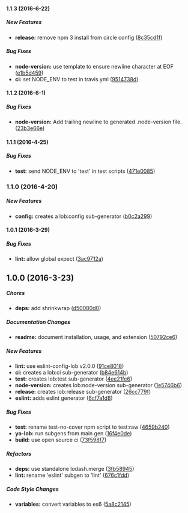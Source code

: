 #### 1.1.3 (2016-6-22)

##### New Features

* **release:** remove npm 3 install from circle config ([8c35cd1f](https://github.com/lob/generator/commit/8c35cd1f104e624673e4a60a2f8c8b5529ebd67b))

##### Bug Fixes

* **node-version:** use template to ensure newline character at EOF ([e1b5d459](https://github.com/lob/generator/commit/e1b5d459c15ade7987cbeb9764ced5621372341a))
* **ci:** set NODE_ENV to test in travis.yml ([9514738d](https://github.com/lob/generator/commit/9514738d8481d12825551c69f1882693bd76a02d))

#### 1.1.2 (2016-6-1)

##### Bug Fixes

* **node-version:** Add trailing newline to generated .node-version file. ([23b3e66e](https://github.com/lob/generator/commit/23b3e66e7022fae5c43cab5d26a7f9a44bd4d943))

#### 1.1.1 (2016-4-25)

##### Bug Fixes

* **test:** send NODE_ENV to 'test' in test scripts ([471e0085](https://github.com/lob/generator/commit/471e0085ac557ba60415227ff68e641f40944adb))

### 1.1.0 (2016-4-20)

##### New Features

* **config:** creates a lob:config sub-generator ([b0c2a299](https://github.com/lob/generator/commit/b0c2a29991a50b452c0299ccc036717f4cd429b8))

#### 1.0.1 (2016-3-29)

##### Bug Fixes

* **lint:** allow global expect ([3ac9712a](https://github.com/lob/generator/commit/3ac9712a8f9d9f0d061d55a4c69f94b476002c9c))

## 1.0.0 (2016-3-23)

##### Chores

* **deps:** add shrinkwrap ([d50080d0](https://github.com/lob/generator/commit/d50080d0e68b8e2228d613e59a7678f39b04ff73))

##### Documentation Changes

* **readme:** document installation, usage, and extension ([50792ce6](https://github.com/lob/generator/commit/50792ce62c782402dd43754aa79a2d997b0bbe69))

##### New Features

* **lint:** use eslint-config-lob v2.0.0 ([91ce8018](https://github.com/lob/generator/commit/91ce8018cb1c47944ef5ae956d968cbc9d4216a0))
* **ci:** creates a lob:ci sub-generator ([b84e614b](https://github.com/lob/generator/commit/b84e614b85c7684e75ae1e21fe195e3fc4236fa7))
* **test:** creates lob:test sub-generator ([4ee21fe6](https://github.com/lob/generator/commit/4ee21fe689ec9539ccad9a4dbbbb9dc40f494d02))
* **node-version:** creates lob:node-version sub-generator ([1e5746b6](https://github.com/lob/generator/commit/1e5746b6ef355a7a9b60ff4eca43f3bce8e5c104))
* **release:** creates lob:release sub-generator ([26cc779f](https://github.com/lob/generator/commit/26cc779f49338c90f4ff8b1098cafd28b431a2a4))
* **eslint:** adds eslint generator ([6cf7a1d8](https://github.com/lob/generator/commit/6cf7a1d8e625672f3cd56672f30a4e9b331c2fd5))

##### Bug Fixes

* **test:** rename test-no-cover npm script to test:raw ([4659b240](https://github.com/lob/generator/commit/4659b24072fbf4765afff06d2e0147b022d8fd8e))
* **yo-lob:** run subgens from main gen ([16f4e0de](https://github.com/lob/generator/commit/16f4e0de7fc46c18fe42a14d1cfca5e0377c6c95))
* **build:** use open source ci ([73f598f7](https://github.com/lob/generator/commit/73f598f7b99747236d99d57bc0d2bdd7ff25ccb4))

##### Refactors

* **deps:** use standalone lodash.merge ([3fb58945](https://github.com/lob/generator/commit/3fb5894599eca0e00baee406750238268f78cebc))
* **lint:** rename 'eslint' subgen to 'lint' ([676c1fdd](https://github.com/lob/generator/commit/676c1fdd9ed2f41306b6233018bf9bfae558792b))

##### Code Style Changes

* **variables:** convert variables to es6 ([5a8c2145](https://github.com/lob/generator/commit/5a8c214540b488d063c38cab847eb4886597f1ee))

